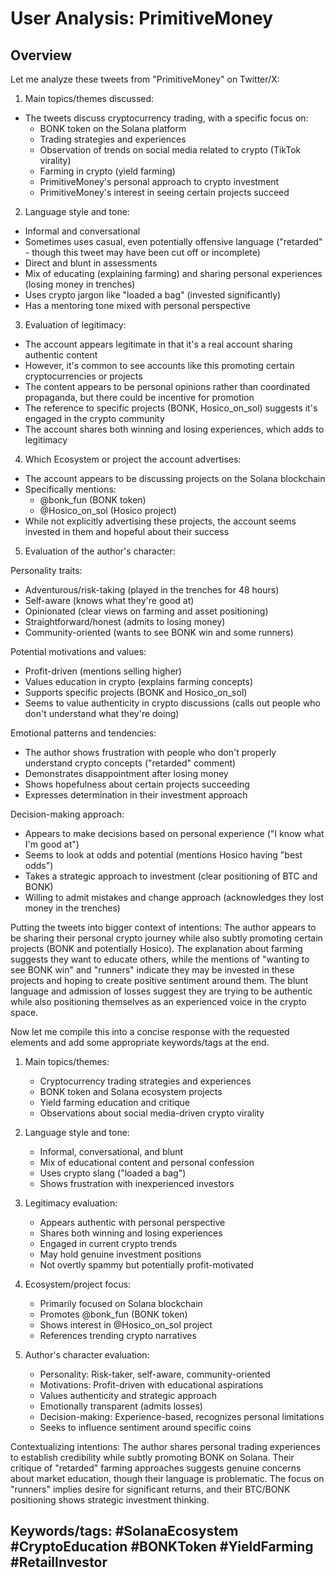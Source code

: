 # User Analysis: PrimitiveMoney

## Overview

<think>
Let me analyze these tweets from "PrimitiveMoney" on Twitter/X:

1. Main topics/themes discussed:
- The tweets discuss cryptocurrency trading, with a specific focus on:
  - BONK token on the Solana platform
  - Trading strategies and experiences
  - Observation of trends on social media related to crypto (TikTok virality)
  - Farming in crypto (yield farming)
  - PrimitiveMoney's personal approach to crypto investment
  - PrimitiveMoney's interest in seeing certain projects succeed

2. Language style and tone:
- Informal and conversational
- Sometimes uses casual, even potentially offensive language ("retarded" - though this tweet may have been cut off or incomplete)
- Direct and blunt in assessments
- Mix of educating (explaining farming) and sharing personal experiences (losing money in trenches)
- Uses crypto jargon like "loaded a bag" (invested significantly)
- Has a mentoring tone mixed with personal perspective

3. Evaluation of legitimacy:
- The account appears legitimate in that it's a real account sharing authentic content
- However, it's common to see accounts like this promoting certain cryptocurrencies or projects
- The content appears to be personal opinions rather than coordinated propaganda, but there could be incentive for promotion
- The reference to specific projects (BONK, Hosico_on_sol) suggests it's engaged in the crypto community
- The account shares both winning and losing experiences, which adds to legitimacy

4. Which Ecosystem or project the account advertises:
- The account appears to be discussing projects on the Solana blockchain
- Specifically mentions:
  - @bonk_fun (BONK token)
  - @Hosico_on_sol (Hosico project)
- While not explicitly advertising these projects, the account seems invested in them and hopeful about their success

5. Evaluation of the author's character:

Personality traits:
- Adventurous/risk-taking (played in the trenches for 48 hours)
- Self-aware (knows what they're good at)
- Opinionated (clear views on farming and asset positioning)
- Straightforward/honest (admits to losing money)
- Community-oriented (wants to see BONK win and some runners)

Potential motivations and values:
- Profit-driven (mentions selling higher)
- Values education in crypto (explains farming concepts)
- Supports specific projects (BONK and Hosico_on_sol)
- Seems to value authenticity in crypto discussions (calls out people who don't understand what they're doing)

Emotional patterns and tendencies:
- The author shows frustration with people who don't properly understand crypto concepts ("retarded" comment)
- Demonstrates disappointment after losing money
- Shows hopefulness about certain projects succeeding
- Expresses determination in their investment approach

Decision-making approach:
- Appears to make decisions based on personal experience ("I know what I'm good at")
- Seems to look at odds and potential (mentions Hosico having "best odds")
- Takes a strategic approach to investment (clear positioning of BTC and BONK)
- Willing to admit mistakes and change approach (acknowledges they lost money in the trenches)

Putting the tweets into bigger context of intentions:
The author appears to be sharing their personal crypto journey while also subtly promoting certain projects (BONK and potentially Hosico). The explanation about farming suggests they want to educate others, while the mentions of "wanting to see BONK win" and "runners" indicate they may be invested in these projects and hoping to create positive sentiment around them. The blunt language and admission of losses suggest they are trying to be authentic while also positioning themselves as an experienced voice in the crypto space.

Now let me compile this into a concise response with the requested elements and add some appropriate keywords/tags at the end.
</think>

1. Main topics/themes:
   - Cryptocurrency trading strategies and experiences
   - BONK token and Solana ecosystem projects
   - Yield farming education and critique
   - Observations about social media-driven crypto virality

2. Language style and tone:
   - Informal, conversational, and blunt
   - Mix of educational content and personal confession
   - Uses crypto slang ("loaded a bag")
   - Shows frustration with inexperienced investors

3. Legitimacy evaluation:
   - Appears authentic with personal perspective
   - Shares both winning and losing experiences
   - Engaged in current crypto trends
   - May hold genuine investment positions
   - Not overtly spammy but potentially profit-motivated

4. Ecosystem/project focus:
   - Primarily focused on Solana blockchain
   - Promotes @bonk_fun (BONK token)
   - Shows interest in @Hosico_on_sol project
   - References trending crypto narratives

5. Author's character evaluation:
   - Personality: Risk-taker, self-aware, community-oriented
   - Motivations: Profit-driven with educational aspirations
   - Values authenticity and strategic approach
   - Emotionally transparent (admits losses)
   - Decision-making: Experience-based, recognizes personal limitations
   - Seeks to influence sentiment around specific coins

Contextualizing intentions:
The author shares personal trading experiences to establish credibility while subtly promoting BONK on Solana. Their critique of "retarded" farming approaches suggests genuine concerns about market education, though their language is problematic. The focus on "runners" implies desire for significant returns, and their BTC/BONK positioning shows strategic investment thinking.

Keywords/tags:
#SolanaEcosystem #CryptoEducation #BONKToken #YieldFarming #RetailInvestor
---
